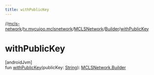 ```yaml
---
title: withPublicKey
---
```

//[mcls-network](../../../../index.html)/[tv.mycujoo.mclsnetwork](../../index.html)/[MCLSNetwork](../index.html)/[Builder](index.html)/[withPublicKey](with-public-key.html)



# withPublicKey



[androidJvm]\
fun [withPublicKey](with-public-key.html)(publicKey: [String](https://kotlinlang.org/api/latest/jvm/stdlib/kotlin/-string/index.html)): [MCLSNetwork.Builder](index.html)




